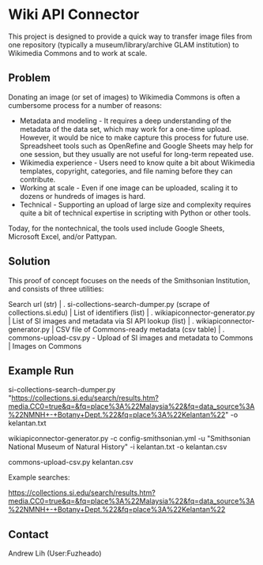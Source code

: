 # Wiki API Connector

This project is designed to provide a quick way to transfer image files from one repository (typically a museum/library/archive GLAM institution) to Wikimedia Commons and to work at scale.

## Problem
Donating an image (or set of images) to Wikimedia Commons is often a cumbersome process for a number of reasons:
* Metadata and modeling - It requires a deep understanding of the metadata of the data set, which may work for a one-time upload. However, it would be nice to make capture this process for future use. Spreadsheet tools such as OpenRefine and Google Sheets may help for one session, but they usually are not useful for long-term repeated use.
* Wikimedia experience - Users need to know quite a bit about Wikimedia templates, copyright, categories, and file naming before they can contribute.
* Working at scale - Even if one image can be uploaded, scaling it to dozens or hundreds of images is hard.
* Technical - Supporting an upload of large size and complexity requires quite a bit of technical expertise in scripting with Python or other tools.

Today, for the nontechnical, the tools used include Google Sheets, Microsoft Excel, and/or Pattypan.

## Solution

This proof of concept focuses on the needs of the Smithsonian Institution, and consists of three utilities:

Search url (str)
|
 . si-collections-search-dumper.py (scrape of collections.si.edu)
|
List of identifiers (list)
|
 . wikiapiconnector-generator.py
|
List of SI images and metadata via SI API lookup (list)
|
 . wikiapiconnector-generator.py
|
CSV file of Commons-ready metadata (csv table)
|
 . commons-upload-csv.py - Upload of SI images and metadata to Commons
|
Images on Commons

## Example Run

si-collections-search-dumper.py
    "https://collections.si.edu/search/results.htm?media.CC0=true&q=&fq=place%3A%22Malaysia%22&fq=data_source%3A%22NMNH+-+Botany+Dept.%22&fq=place%3A%22Kelantan%22"
    -o kelantan.txt

wikiapiconnector-generator.py 
    -c config-smithsonian.yml 
    -u "Smithsonian National Museum of Natural History" 
    -i kelantan.txt 
    -o kelantan.csv

commons-upload-csv.py
    kelantan.csv 


Example searches:

https://collections.si.edu/search/results.htm?media.CC0=true&q=&fq=place%3A%22Malaysia%22&fq=data_source%3A%22NMNH+-+Botany+Dept.%22&fq=place%3A%22Kelantan%22

## Contact
Andrew Lih (User:Fuzheado)


